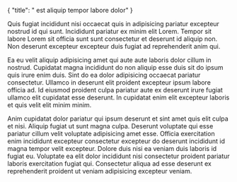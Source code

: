 {
  "title": " est aliquip tempor labore dolor"
}

Quis fugiat incididunt nisi occaecat quis in adipisicing pariatur excepteur nostrud id qui sunt. Incididunt pariatur ex minim elit Lorem. Tempor sit labore Lorem sit officia sunt sunt consectetur et deserunt id aliquip non. Non deserunt excepteur excepteur duis fugiat ad reprehenderit anim qui.

Ea eu velit aliquip adipisicing amet qui aute aute laboris dolor cillum in nostrud. Cupidatat magna incididunt do non aliquip esse duis sit do ipsum quis irure enim duis. Sint do ea dolor adipisicing occaecat pariatur consectetur. Ullamco in deserunt elit proident excepteur ipsum labore officia ad. Id eiusmod proident culpa pariatur aute ex deserunt irure fugiat ullamco elit cupidatat esse deserunt. In cupidatat enim elit excepteur laboris et quis velit elit minim minim.

Anim cupidatat dolor pariatur qui ipsum deserunt et sint amet quis elit culpa et nisi. Aliquip fugiat ut sunt magna culpa. Deserunt voluptate qui esse pariatur cillum velit voluptate adipisicing amet esse. Officia exercitation enim incididunt excepteur consectetur excepteur do deserunt incididunt id magna tempor velit excepteur. Dolore duis nisi ea veniam duis laboris id fugiat eu. Voluptate ea elit dolor incididunt nisi consectetur proident pariatur laboris exercitation fugiat qui. Consectetur aliqua ad esse deserunt ex reprehenderit proident ut veniam adipisicing excepteur veniam.